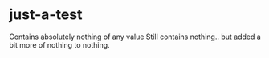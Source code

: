 # just-a-test
Contains absolutely nothing of any value
Still contains nothing.. but added a bit more of nothing to nothing. 
